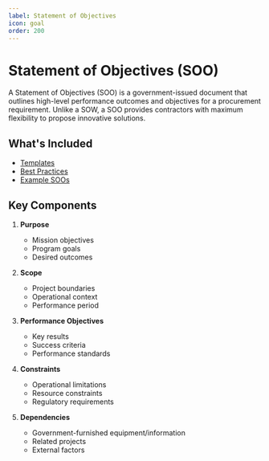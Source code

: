 ```yaml
---
label: Statement of Objectives
icon: goal
order: 200
---
```


# Statement of Objectives (SOO)

A Statement of Objectives (SOO) is a government-issued document that outlines high-level performance outcomes and objectives for a procurement requirement. Unlike a SOW, a SOO provides contractors with maximum flexibility to propose innovative solutions.

## What's Included

- [Templates](/statement-of-objectives/templates.md)
- [Best Practices](/statement-of-objectives/best-practices.md)
- [Example SOOs](/statement-of-objectives/examples.md)

## Key Components

1. **Purpose**
   - Mission objectives
   - Program goals
   - Desired outcomes

2. **Scope**
   - Project boundaries
   - Operational context
   - Performance period

3. **Performance Objectives**
   - Key results
   - Success criteria
   - Performance standards

4. **Constraints**
   - Operational limitations
   - Resource constraints
   - Regulatory requirements

5. **Dependencies**
   - Government-furnished equipment/information
   - Related projects
   - External factors 
